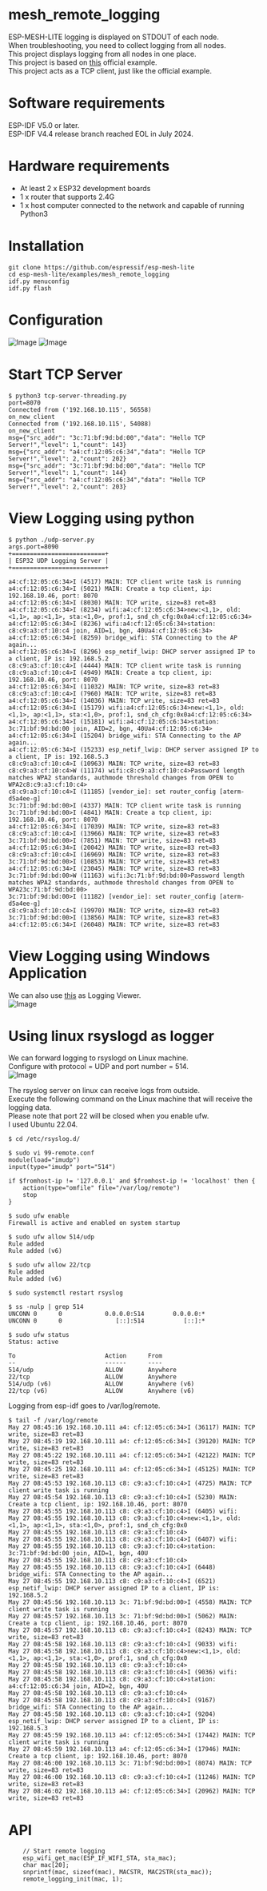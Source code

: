 # mesh_remote_logging
ESP-MESH-LITE logging is displayed on STDOUT of each node.   
When troubleshooting, you need to collect logging from all nodes.   
This project displays logging from all nodes in one place.   
This project is based on [this](https://github.com/espressif/esp-mesh-lite/tree/master/examples/mesh_local_control) official example.   
This project acts as a TCP client, just like the official example.   

# Software requirements
ESP-IDF V5.0 or later.   
ESP-IDF V4.4 release branch reached EOL in July 2024.   

# Hardware requirements
- At least 2 x ESP32 development boards
- 1 x router that supports 2.4G
- 1 x host computer connected to the network and capable of running Python3

# Installation
```
git clone https://github.com/espressif/esp-mesh-lite
cd esp-mesh-lite/examples/mesh_remote_logging
idf.py menuconfig
idf.py flash
```

# Configuration
![Image](https://github.com/user-attachments/assets/e2f8a337-0da2-4d04-bc13-edcee66e7d72)
![Image](https://github.com/user-attachments/assets/d86143b1-ddb8-40fb-aae5-63b129a068c8)

# Start TCP Server
```
$ python3 tcp-server-threading.py
port=8070
Connected from ('192.168.10.115', 56558)
on_new_client
Connected from ('192.168.10.115', 54088)
on_new_client
msg={"src_addr": "3c:71:bf:9d:bd:00","data": "Hello TCP Server!","level": 1,"count": 143}
msg={"src_addr": "a4:cf:12:05:c6:34","data": "Hello TCP Server!","level": 2,"count": 202}
msg={"src_addr": "3c:71:bf:9d:bd:00","data": "Hello TCP Server!","level": 1,"count": 144}
msg={"src_addr": "a4:cf:12:05:c6:34","data": "Hello TCP Server!","level": 2,"count": 203}
```

# View Logging using python
```
$ python ./udp-server.py
args.port=8090
+==========================+
| ESP32 UDP Logging Server |
+==========================+

a4:cf:12:05:c6:34>I (4517) MAIN: TCP client write task is running
a4:cf:12:05:c6:34>I (5021) MAIN: Create a tcp client, ip: 192.168.10.46, port: 8070
a4:cf:12:05:c6:34>I (8030) MAIN: TCP write, size=83 ret=83
a4:cf:12:05:c6:34>I (8234) wifi:a4:cf:12:05:c6:34>new:<1,1>, old:<1,1>, ap:<1,1>, sta:<1,0>, prof:1, snd_ch_cfg:0x0a4:cf:12:05:c6:34>
a4:cf:12:05:c6:34>I (8236) wifi:a4:cf:12:05:c6:34>station: c8:c9:a3:cf:10:c4 join, AID=1, bgn, 40Ua4:cf:12:05:c6:34>
a4:cf:12:05:c6:34>I (8259) bridge_wifi: STA Connecting to the AP again...
a4:cf:12:05:c6:34>I (8296) esp_netif_lwip: DHCP server assigned IP to a client, IP is: 192.168.5.2
c8:c9:a3:cf:10:c4>I (4444) MAIN: TCP client write task is running
c8:c9:a3:cf:10:c4>I (4949) MAIN: Create a tcp client, ip: 192.168.10.46, port: 8070
a4:cf:12:05:c6:34>I (11032) MAIN: TCP write, size=83 ret=83
c8:c9:a3:cf:10:c4>I (7960) MAIN: TCP write, size=83 ret=83
a4:cf:12:05:c6:34>I (14036) MAIN: TCP write, size=83 ret=83
a4:cf:12:05:c6:34>I (15179) wifi:a4:cf:12:05:c6:34>new:<1,1>, old:<1,1>, ap:<1,1>, sta:<1,0>, prof:1, snd_ch_cfg:0x0a4:cf:12:05:c6:34>
a4:cf:12:05:c6:34>I (15181) wifi:a4:cf:12:05:c6:34>station: 3c:71:bf:9d:bd:00 join, AID=2, bgn, 40Ua4:cf:12:05:c6:34>
a4:cf:12:05:c6:34>I (15204) bridge_wifi: STA Connecting to the AP again...
a4:cf:12:05:c6:34>I (15233) esp_netif_lwip: DHCP server assigned IP to a client, IP is: 192.168.5.3
c8:c9:a3:cf:10:c4>I (10963) MAIN: TCP write, size=83 ret=83
c8:c9:a3:cf:10:c4>W (11174) wifi:c8:c9:a3:cf:10:c4>Password length matches WPA2 standards, authmode threshold changes from OPEN to WPA2c8:c9:a3:cf:10:c4>
c8:c9:a3:cf:10:c4>I (11185) [vendor_ie]: set router_config [aterm-d5a4ee-g]
3c:71:bf:9d:bd:00>I (4337) MAIN: TCP client write task is running
3c:71:bf:9d:bd:00>I (4841) MAIN: Create a tcp client, ip: 192.168.10.46, port: 8070
a4:cf:12:05:c6:34>I (17039) MAIN: TCP write, size=83 ret=83
c8:c9:a3:cf:10:c4>I (13966) MAIN: TCP write, size=83 ret=83
3c:71:bf:9d:bd:00>I (7851) MAIN: TCP write, size=83 ret=83
a4:cf:12:05:c6:34>I (20042) MAIN: TCP write, size=83 ret=83
c8:c9:a3:cf:10:c4>I (16969) MAIN: TCP write, size=83 ret=83
3c:71:bf:9d:bd:00>I (10853) MAIN: TCP write, size=83 ret=83
a4:cf:12:05:c6:34>I (23045) MAIN: TCP write, size=83 ret=83
3c:71:bf:9d:bd:00>W (11163) wifi:3c:71:bf:9d:bd:00>Password length matches WPA2 standards, authmode threshold changes from OPEN to WPA23c:71:bf:9d:bd:00>
3c:71:bf:9d:bd:00>I (11182) [vendor_ie]: set router_config [aterm-d5a4ee-g]
c8:c9:a3:cf:10:c4>I (19970) MAIN: TCP write, size=83 ret=83
3c:71:bf:9d:bd:00>I (13856) MAIN: TCP write, size=83 ret=83
a4:cf:12:05:c6:34>I (26048) MAIN: TCP write, size=83 ret=83
```

# View Logging using Windows Application
We can also use [this](https://apps.microsoft.com/detail/9p4nn1x0mmzr?hl=ja-JP&gl=JP) as Logging Viewer.   
![Image](https://github.com/user-attachments/assets/f824e93e-33d6-49d2-9e8e-f07a33e37ebc)

# Using linux rsyslogd as logger   
We can forward logging to rsyslogd on Linux machine.   
Configure with protocol = UDP and port number = 514.   
![Image](https://github.com/user-attachments/assets/7d7c6cc2-2f58-40ec-8a3d-afbc80305403)

The rsyslog server on linux can receive logs from outside.   
Execute the following command on the Linux machine that will receive the logging data.   
Please note that port 22 will be closed when you enable ufw.   
I used Ubuntu 22.04.   

```
$ cd /etc/rsyslog.d/

$ sudo vi 99-remote.conf
module(load="imudp")
input(type="imudp" port="514")

if $fromhost-ip != '127.0.0.1' and $fromhost-ip != 'localhost' then {
    action(type="omfile" file="/var/log/remote")
    stop
}

$ sudo ufw enable
Firewall is active and enabled on system startup

$ sudo ufw allow 514/udp
Rule added
Rule added (v6)

$ sudo ufw allow 22/tcp
Rule added
Rule added (v6)

$ sudo systemctl restart rsyslog

$ ss -nulp | grep 514
UNCONN 0      0            0.0.0.0:514        0.0.0.0:*
UNCONN 0      0               [::]:514           [::]:*

$ sudo ufw status
Status: active

To                         Action      From
--                         ------      ----
514/udp                    ALLOW       Anywhere
22/tcp                     ALLOW       Anywhere
514/udp (v6)               ALLOW       Anywhere (v6)
22/tcp (v6)                ALLOW       Anywhere (v6)
```

Logging from esp-idf goes to /var/log/remote.   
```
$ tail -f /var/log/remote
May 27 08:45:16 192.168.10.111 a4: cf:12:05:c6:34>I (36117) MAIN: TCP write, size=83 ret=83
May 27 08:45:19 192.168.10.111 a4: cf:12:05:c6:34>I (39120) MAIN: TCP write, size=83 ret=83
May 27 08:45:22 192.168.10.111 a4: cf:12:05:c6:34>I (42122) MAIN: TCP write, size=83 ret=83
May 27 08:45:25 192.168.10.111 a4: cf:12:05:c6:34>I (45125) MAIN: TCP write, size=83 ret=83
May 27 08:45:53 192.168.10.113 c8: c9:a3:cf:10:c4>I (4725) MAIN: TCP client write task is running
May 27 08:45:54 192.168.10.113 c8: c9:a3:cf:10:c4>I (5230) MAIN: Create a tcp client, ip: 192.168.10.46, port: 8070
May 27 08:45:55 192.168.10.113 c8: c9:a3:cf:10:c4>I (6405) wifi:
May 27 08:45:55 192.168.10.113 c8: c9:a3:cf:10:c4>new:<1,1>, old:<1,1>, ap:<1,1>, sta:<1,0>, prof:1, snd_ch_cfg:0x0
May 27 08:45:55 192.168.10.113 c8: c9:a3:cf:10:c4>
May 27 08:45:55 192.168.10.113 c8: c9:a3:cf:10:c4>I (6407) wifi:
May 27 08:45:55 192.168.10.113 c8: c9:a3:cf:10:c4>station: 3c:71:bf:9d:bd:00 join, AID=1, bgn, 40U
May 27 08:45:55 192.168.10.113 c8: c9:a3:cf:10:c4>
May 27 08:45:55 192.168.10.113 c8: c9:a3:cf:10:c4>I (6448) bridge_wifi: STA Connecting to the AP again...
May 27 08:45:55 192.168.10.113 c8: c9:a3:cf:10:c4>I (6521) esp_netif_lwip: DHCP server assigned IP to a client, IP is: 192.168.5.2
May 27 08:45:56 192.168.10.113 3c: 71:bf:9d:bd:00>I (4558) MAIN: TCP client write task is running
May 27 08:45:57 192.168.10.113 3c: 71:bf:9d:bd:00>I (5062) MAIN: Create a tcp client, ip: 192.168.10.46, port: 8070
May 27 08:45:57 192.168.10.113 c8: c9:a3:cf:10:c4>I (8243) MAIN: TCP write, size=83 ret=83
May 27 08:45:58 192.168.10.113 c8: c9:a3:cf:10:c4>I (9033) wifi:
May 27 08:45:58 192.168.10.113 c8: c9:a3:cf:10:c4>new:<1,1>, old:<1,1>, ap:<1,1>, sta:<1,0>, prof:1, snd_ch_cfg:0x0
May 27 08:45:58 192.168.10.113 c8: c9:a3:cf:10:c4>
May 27 08:45:58 192.168.10.113 c8: c9:a3:cf:10:c4>I (9036) wifi:
May 27 08:45:58 192.168.10.113 c8: c9:a3:cf:10:c4>station: a4:cf:12:05:c6:34 join, AID=2, bgn, 40U
May 27 08:45:58 192.168.10.113 c8: c9:a3:cf:10:c4>
May 27 08:45:58 192.168.10.113 c8: c9:a3:cf:10:c4>I (9167) bridge_wifi: STA Connecting to the AP again...
May 27 08:45:58 192.168.10.113 c8: c9:a3:cf:10:c4>I (9204) esp_netif_lwip: DHCP server assigned IP to a client, IP is: 192.168.5.3
May 27 08:45:59 192.168.10.113 a4: cf:12:05:c6:34>I (17442) MAIN: TCP client write task is running
May 27 08:45:59 192.168.10.113 a4: cf:12:05:c6:34>I (17946) MAIN: Create a tcp client, ip: 192.168.10.46, port: 8070
May 27 08:46:00 192.168.10.113 3c: 71:bf:9d:bd:00>I (8074) MAIN: TCP write, size=83 ret=83
May 27 08:46:00 192.168.10.113 c8: c9:a3:cf:10:c4>I (11246) MAIN: TCP write, size=83 ret=83
May 27 08:46:02 192.168.10.113 a4: cf:12:05:c6:34>I (20962) MAIN: TCP write, size=83 ret=83
```

# API
```
    // Start remote logging
    esp_wifi_get_mac(ESP_IF_WIFI_STA, sta_mac);
    char mac[20];
    snprintf(mac, sizeof(mac), MACSTR, MAC2STR(sta_mac));
    remote_logging_init(mac, 1);
```
